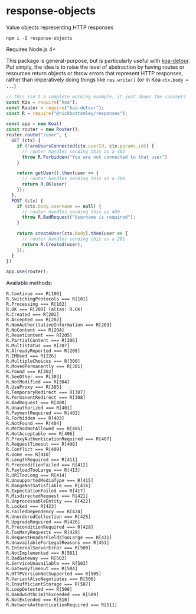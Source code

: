 # response-objects

Value objects representing HTTP responses

```
npm i -S response-objects
```

Requires Node.js 4+

This package is general-purpose, but is particularly useful with [koa-detour](http://github.com/nickb1080/koa-detour). Put simply, the idea is to raise the level of abstraction by having routes or resources return objects or throw errors that represent HTTP responses, rather than imperatively doing things like `res.write()` (or in Koa `ctx.body = ...`)

```js
// this isn't a complete working example, it just shows the concepts
const Koa = require("koa");
const Router = require("koa-detour");
const R = require("@nickbottomley/responses");

const app = new Koa()
const router = new Router();
router.route("/user", {
  GET (ctx) {
    if (!areUsersConnected(ctx.userId, ctx.params.id)) {
      // router handles sending this as a 403
      throw R.Forbidden("You are not connected to that user")
    }

    return getUser().then(user => {
      // router handles sending this as a 200
      return R.OK(user)
    });
  },
  POST (ctx) {
    if (ctx.body.username == null) {
      // router handles sending this as 400
      throw R.BadRequest("Username is required");
    }

    return createUser(ctx.body).then(user => {
      // router handles sending this as a 201
      return R.Created(user);
    });
  }
})

app.use(router);
```

Available methods:
```
R.Continue === R[100] 
R.SwitchingProtocols === R[101] 
R.Processing === R[102] 
R.OK === R[200] (alias: R.Ok)
R.Created === R[201] 
R.Accepted === R[202] 
R.NonAuthoritativeInformation === R[203] 
R.NoContent === R[204] 
R.ResetContent === R[205] 
R.PartialContent === R[206] 
R.MultiStatus === R[207] 
R.AlreadyReported === R[208] 
R.IMUsed === R[226] 
R.MultipleChoices === R[300] 
R.MovedPermanently === R[301] 
R.Found === R[302] 
R.SeeOther === R[303] 
R.NotModified === R[304] 
R.UseProxy === R[305] 
R.TemporaryRedirect === R[307] 
R.PermanentRedirect === R[308] 
R.BadRequest === R[400] 
R.Unauthorized === R[401] 
R.PaymentRequired === R[402] 
R.Forbidden === R[403] 
R.NotFound === R[404] 
R.MethodNotAllowed === R[405] 
R.NotAcceptable === R[406] 
R.ProxyAuthenticationRequired === R[407] 
R.RequestTimeout === R[408] 
R.Conflict === R[409] 
R.Gone === R[410] 
R.LengthRequired === R[411] 
R.PreconditionFailed === R[412] 
R.PayloadTooLarge === R[413] 
R.URITooLong === R[414] 
R.UnsupportedMediaType === R[415] 
R.RangeNotSatisfiable === R[416] 
R.ExpectationFailed === R[417] 
R.MisdirectedRequest === R[421] 
R.UnprocessableEntity === R[422] 
R.Locked === R[423] 
R.FailedDependency === R[424] 
R.UnorderedCollection === R[425] 
R.UpgradeRequired === R[426] 
R.PreconditionRequired === R[428] 
R.TooManyRequests === R[429] 
R.RequestHeaderFieldsTooLarge === R[431] 
R.UnavailableForLegalReasons === R[451] 
R.InternalServerError === R[500] 
R.NotImplemented === R[501] 
R.BadGateway === R[502] 
R.ServiceUnavailable === R[503] 
R.GatewayTimeout === R[504] 
R.HTTPVersionNotSupported === R[505] 
R.VariantAlsoNegotiates === R[506] 
R.InsufficientStorage === R[507] 
R.LoopDetected === R[508] 
R.BandwidthLimitExceeded === R[509] 
R.NotExtended === R[510] 
R.NetworkAuthenticationRequired === R[511] 
```

